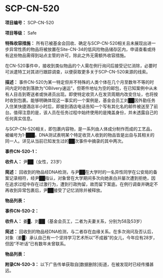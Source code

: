 # SCP-CN-520


**项目编号：** SCP-CN-520

**项目等级：** Safe

**特殊收容措施：** 所有已被基金会回收、确定与SCP-CN-520相关且未展现出进一步异常性质的物品将被放置在Site-CN-34的低风险物品储存区内，申请查看或持有这些物品需得到站点主管的许可，除此之外无需额外收容措施。

在CN-520事件中，接收到类似物品的个人需在例行询问后接受记忆消除，必要时可派遣特工对其进行跟踪调查，以便获取更多关于SCP-CN-520来源的线索。

**描述：** 事件CN-520为某一特定但并不特殊的人类个体在几个月至数年不等的时间内定时收到落款为“OBilvery速运”，但寄件地址为空的邮包，在已知案例中从未有人目击到寄送者或快递员出现。即使特定收货人在发货周期内改变住址，也将按时收到包裹。能够明确体现这一事实的一个案例是，基金会员工刘██因外勤任务入住某快捷酒店半小时后，即接到酒店电话告知一个写有其化名的邮件被送至了前台。值得注意的是，该人员在任务过程中始终使用的是掩盖身份，并未透露自己的任何真实信息。

与SCP-CN-520相关，即包裹内容物，是一系列由人体成分制作而成的工艺品，被编号为1-███。DNA测试表明某个特定收货人收到的物品皆是出自与其相关的同一人。详见从当前已知发生过的██次事件中摘录的其中两次。

**事件CN-520-1：** 

**收件人：** 尹██（女性，23岁）

**简述：** 回收到的物品经DNA检测，与尹██在大学时的一名异性同学在公安局的备案记录相符，经尹██指认，对象曾在大学期间多次向她表白并屡次遭到拒绝，因在追求过程中存在过激行为，遭到行政拘留，故而留下案底。在例行调查并确定不再收到异常包裹后，尹██接受了记忆消除并被释放。

**物品列表：** 


**事件CN-520-2：** 

**收件人：** 姜█，刘██（基金会员工，二者为夫妻关系，分别为58及53岁）

**简述：** 回收到的物品经DNA检测，与二者存在血缘关系。在多次询问及否认后，对象（姜█）承认自己有一个坚持学习艺术所以“不成器”的女儿，今年应有28岁，但因“不听话”已有数年未曾联系。

**物品列表：** 


**附录CN-520-3：** 以下广告传单获取自[数据删除]街道，在被发现时已经传播甚远。



